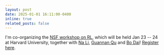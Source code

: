 ```yaml
---
layout: post
date: 2025-01-01 16:11:00-0400
inline: true
related_posts: false
---
```


I'm co-organizing the [NSF workshop on RL](https://sites.harvard.edu/nsf-rl-workshop/), which will be held Jan 23 -- 24 at Harvard University, together with [Na Li](https://nali.seas.harvard.edu/), [Guannan Qu](https://www.guannanqu.com/) and [Bo Dai](https://sites.google.com/site/daibohr/)! [Register here](https://sites.harvard.edu/nsf-rl-workshop/registration/).

